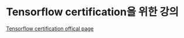 # Tensorflow certification을 위한 강의
<a href="https://www.tensorflow.org/certificate?hl=ko"> Tensorflow certification offical page </a>
